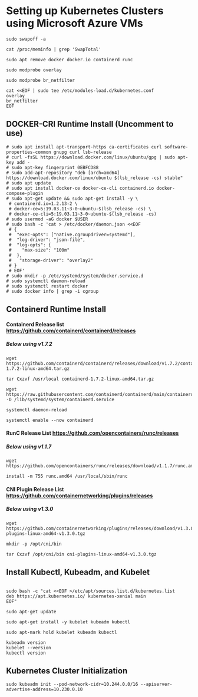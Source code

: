 # Setting up Kubernetes Clusters using Microsoft Azure VMs
```
sudo swapoff -a
```
```
cat /proc/meminfo | grep 'SwapTotal'
```
```
sudo apt remove docker docker.io containerd runc
```
```
sudo modprobe overlay
```
```
sudo modprobe br_netfilter
```
```
cat <<EOF | sudo tee /etc/modules-load.d/kubernetes.conf
overlay
br_netfilter
EOF
```
## DOCKER-CRI Runtime Install (Uncomment to use)
```
# sudo apt install apt-transport-https ca-certificates curl software-properties-common gnupg curl lsb-release
# curl -fsSL https://download.docker.com/linux/ubuntu/gpg | sudo apt-key add -
# sudo apt-key fingerprint 0EBFCD88
# sudo add-apt-repository "deb [arch=amd64] https://download.docker.com/linux/ubuntu $(lsb_release -cs) stable"
# sudo apt update
# sudo apt install docker-ce docker-ce-cli containerd.io docker-compose-plugin
# sudo apt-get update && sudo apt-get install -y \
 # containerd.io=1.2.13-2 \
 # docker-ce=5:19.03.11~3-0~ubuntu-$(lsb_release -cs) \
 # docker-ce-cli=5:19.03.11~3-0~ubuntu-$(lsb_release -cs)
# sudo usermod -aG docker $USER
# sudo bash -c 'cat > /etc/docker/daemon.json <<EOF
 # {
 #  "exec-opts": ["native.cgroupdriver=systemd"],
 #  "log-driver": "json-file",
 #  "log-opts": {
 #    "max-size": "100m"
 #  },
 #   "storage-driver": "overlay2"
 # }
 # EOF'
# sudo mkdir -p /etc/systemd/system/docker.service.d
# sudo systemctl daemon-reload
# sudo systemctl restart docker
# sudo docker info | grep -i cgroup
```

## Containerd Runtime Install
#### Containerd Release list https://github.com/containerd/containerd/releases
##### Below using v1.7.2
```
wget https://github.com/containerd/containerd/releases/download/v1.7.2/containerd-1.7.2-linux-amd64.tar.gz
```
```
tar Cxzvf /usr/local containerd-1.7.2-linux-amd64.tar.gz
```
```
wget https://raw.githubusercontent.com/containerd/containerd/main/containerd.service -O /lib/systemd/system/containerd.service
```
```
systemctl daemon-reload
```
```
systemctl enable --now containerd
```

#### RunC Release List https://github.com/opencontainers/runc/releases
##### Below using v1.1.7
```
wget https://github.com/opencontainers/runc/releases/download/v1.1.7/runc.amd64 
```
```
install -m 755 runc.amd64 /usr/local/sbin/runc
```

#### CNI Plugin Release List https://github.com/containernetworking/plugins/releases
##### Below using v1.3.0
```
wget https://github.com/containernetworking/plugins/releases/download/v1.3.0/cni-plugins-linux-amd64-v1.3.0.tgz 
```
```
mkdir -p /opt/cni/bin
```
```
tar Cxzvf /opt/cni/bin cni-plugins-linux-amd64-v1.3.0.tgz
```

## Install Kubectl, Kubeadm, and Kubelet
```curl -s https://packages.cloud.google.com/apt/doc/apt-key.gpg  | sudo apt-key add -
```
```
sudo bash -c "cat <<EOF >/etc/apt/sources.list.d/kubernetes.list
deb https://apt.kubernetes.io/ kubernetes-xenial main
EOF"
```
```
sudo apt-get update
```
```
sudo apt-get install -y kubelet kubeadm kubectl
```
```
sudo apt-mark hold kubelet kubeadm kubectl
```
```
kubeadm version
kubelet --version
kubectl version
```

## Kubernetes Cluster Initialization
```
sudo kubeadm init --pod-network-cidr=10.244.0.0/16 --apiserver-advertise-address=10.230.0.10
```
